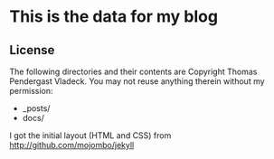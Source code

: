 # This is the data for my blog


## License

The following directories and their contents are Copyright Thomas Pendergast Vladeck. You may not reuse anything therein without my permission:

* \_posts/
* docs/

I got the initial layout (HTML and CSS) from http://github.com/mojombo/jekyll
